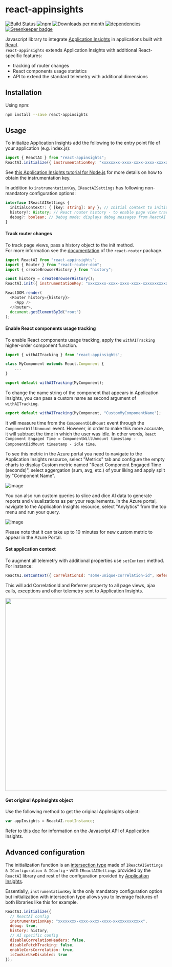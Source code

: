 # react-appinsights

[![Build Status](https://dev.azure.com/azure-public/react-appinsights/_apis/build/status/Azure.react-appinsights)](https://dev.azure.com/azure-public/react-appinsights/_build/latest?definitionId=16) [![npm](https://img.shields.io/npm/v/react-appinsights.svg)](https://www.npmjs.com/package/react-appinsights) [![Downloads per month](https://img.shields.io/npm/dm/react-appinsights.svg)](https://www.npmjs.com/package/react-appinsights) [![dependencies](https://david-dm.org/Azure/react-appinsights.svg)](https://david-dm.org/Azure/react-appinsights) [![Greenkeeper badge](https://badges.greenkeeper.io/Azure/react-appinsights.svg)](https://greenkeeper.io/)

Javascript library to integrate [Application Insights][appinsights-js] in applications built with [React][react].  
`react-appinsights` extends Application Insights with additional React-specific features:

- tracking of router changes
- React components usage statistics
- API to extend the standard telemetry with additional dimensions

## Installation

Using npm:

```bash
npm install --save react-appinsights
```

## Usage

To initialize Application Insights add the following to the entry point
file of your application (e.g. index.js):

```javascript
import { ReactAI } from "react-appinsights";
ReactAI.initialize({ instrumentationKey: "xxxxxxxx-xxxx-xxxx-xxxx-xxxxxxxxxxxxx" });
```

See [this Application Insights tutorial for Node.js][appinsights-nodejs]
for more details on how to obtain the instrumentation key.

In addition to `instrumentationKey`, `IReactAISettings` has following non-mandatory configuration options:

```typescript
interface IReactAISettings {
  initialContext?: { [key: string]: any }; // Initial context to initialize with
  history?: History; // React router history - to enable page view tracking
  debug?: boolean; // Debug mode: displays debug messages from ReactAI in console
}
```

#### Track router changes

To track page views, pass a history object to the init method.  
For more information see the [documentation][react-router] of the `react-router` package.

```javascript
import ReactAI from "react-appinsights";
import { Router } from "react-router-dom";
import { createBrowserHistory } from "history";

const history = createBrowserHistory();
ReactAI.init({ instrumentationKey: "xxxxxxxx-xxxx-xxxx-xxxx-xxxxxxxxxxxxx", history: history });

ReactDOM.render(
  <Router history={history}>
    <App />
  </Router>,
  document.getElementById("root")
);
```

#### Enable React components usage tracking

To enable React components usage tracking, apply the `withAITracking` higher-order
component function.

```javascript
import { withAITracking } from 'react-appinsights';

class MyComponent extends React.Component {
    ...
}

export default withAITracking(MyComponent);
```

To change the name string of the component that appears in Application Insights,
you can pass a custom name as second argument of `withAITracking`.

```javascript
export default withAITracking(MyComponent, "CustomMyComponentName");
```

It will measure time from the `ComponentDidMount` event through the `ComponentWillUnmount` event.
However, in order to make this more accurate, it will subtract the time in which the user was idle.
In other words, `React Component Engaged Time = ComponentWillUnmount timestamp - ComponentDidMount timestamp - idle time`.

To see this metric in the Azure portal you need to navigate to the Application Insights resource, select "Metrics" tab and configure the empty charts to display Custom metric named "React Component Engaged Time (seconds)", select aggergation (sum, avg, etc.) of your liking and apply split by "Component Name".

![image](https://user-images.githubusercontent.com/1005174/51357010-c168ac80-1a71-11e9-8df9-348febd2d6dd.png)

You can also run custom queries to slice and dice AI data to generate reports and visualizations as per your requirements. In the Azure portal, navigate to the Application Insights resource, select "Anylytics" from the top menu and run your query.

![image](https://user-images.githubusercontent.com/1005174/51356821-e872ae80-1a70-11e9-9e12-e56a1edcde68.png)

Please note that it can take up to 10 minutes for new custom metric to appear in the Azure Portal.

#### Set application context

To augment all telemetry with additional properties use `setContext` method. For instance:

```javascript
ReactAI.setContext({ CorrelationId: "some-unique-correlation-id", Referrer: document.referrer });
```

This will add CorrelationId and Referrer property to all page views, ajax calls, exceptions and other telemetry sent to Application Insights.

<img width="600" src="https://cloud.githubusercontent.com/assets/3801171/18721651/43c4861e-7fe6-11e6-8541-3614111acc8f.png"/>

#### Get original AppInsights object

Use the following method to get the original AppInsights object:

```javascript
var appInsights = ReactAI.rootInstance;
```

Refer to [this doc][appinsights-js-api] for information on the Javascript API of Application Insights.

## Advanced configuration

The initialization function is an [intersection type][intersection-types] made of `IReactAISettings & IConfiguration & IConfig` - with `IReactAISettings` provided by the `ReactAI` library and rest of the configuration provided by [Application Insights][appinsights-js].

Essentially, `instrumentationKey` is the only mandatory configuration option but initialization with intersection type allows you to leverage features of both libraries like this for example.

```javascript
ReactAI.initialize({
  // ReactAI config
  instrumentationKey: "xxxxxxxx-xxxx-xxxx-xxxx-xxxxxxxxxxxxx",
  debug: true,
  history: history,
  // AI specific config
  disableCorrelationHeaders: false,
  disableFetchTracking: false,
  enableCorsCorrelation: true,
  isCookieUseDisabled: true
});
```

[react]: https://reactjs.org/
[appinsights-js]: https://docs.microsoft.com/en-us/azure/application-insights/app-insights-javascript
[appinsights-nodejs]: https://azure.microsoft.com/en-us/documentation/articles/app-insights-nodejs/
[appinsights-js-api]: https://github.com/Microsoft/ApplicationInsights-JS/blob/master/API-reference.md
[react-router]: https://github.com/ReactTraining/react-router/blob/master/FAQ.md#how-do-i-access-the-history-object-outside-of-components
[intersection-types]: https://www.typescriptlang.org/docs/handbook/advanced-types.html
